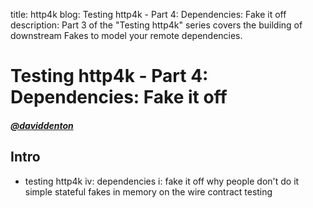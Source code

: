 title: http4k blog: Testing http4k - Part 4: Dependencies: Fake it off
description: Part 3 of the "Testing http4k" series covers the building of downstream Fakes to model your remote dependencies.

# Testing http4k - Part 4: Dependencies: Fake it off

##### [@daviddenton][github] 

## Intro
- testing http4k iv: dependencies i: fake it off
    why people don't do it
    simple stateful fakes
    in memory
    on the wire 
    contract testing

[github]: http://github.com/daviddenton
[http4k]: https://http4k.org
